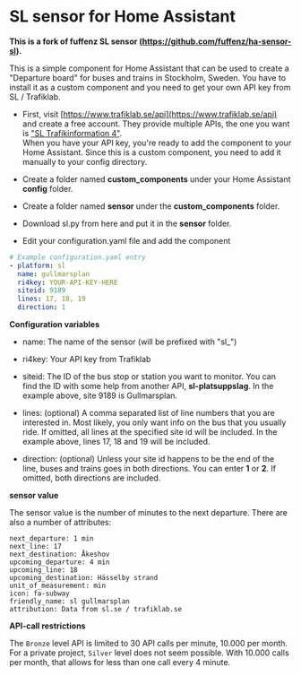 SL sensor for Home Assistant
========================

**This is a fork of fuffenz SL sensor (https://github.com/fuffenz/ha-sensor-sl).**


This is a simple component for Home Assistant that can be used to create a "Departure board" for buses and trains in Stockholm, Sweden.  You have to install it as a custom component and you need to get your own API key from SL / Trafiklab.

- First, visit [https://www.trafiklab.se/api](https://www.trafiklab.se/api) and create a free account. They provide multiple APIs, the one you want is ["SL Trafikinformation 4"](https://www.trafiklab.se/api/sl-realtidsinformation-4).  
When you have your API key, you're ready to add the component to your Home Assistant. Since this is a custom component, you need to add it manually to your config directory.

- Create a folder named **custom_components** under your Home Assistant **config** folder. 

- Create a folder named **sensor** under the **custom_components** folder.

- Download sl.py from here and put it in the **sensor** folder.

- Edit your configuration.yaml file and add the component

```yaml
# Example configuration.yaml entry
- platform: sl
  name: gullmarsplan
  ri4key: YOUR-API-KEY-HERE
  siteid: 9189
  lines: 17, 18, 19
  direction: 1
```


**Configuration variables**


- name: The name of the sensor (will be prefixed with "sl_") 

- ri4key: Your API key from Trafiklab

- siteid: The ID of the bus stop or station you want to monitor.  You can find the ID with some help from another API, **sl-platsuppslag**.  In the example above, site 9189 is Gullmarsplan.

- lines: (optional) A comma separated list of line numbers that you are interested in. Most likely, you only want info on the bus that you usually ride.  If omitted, all lines at the specified site id will be included.  In the example above, lines 17, 18 and 19 will be included.

- direction: (optional) Unless your site id happens to be the end of the line, buses and trains goes in both directions.  You can enter **1** or **2**.  If omitted, both directions are included. 

**sensor value**

The sensor value is the number of minutes to the next departure.  There are also a number of attributes:

```
next_departure: 1 min
next_line: 17
next_destination: Åkeshov
upcoming_departure: 4 min
upcoming_line: 18
upcoming_destination: Hässelby strand
unit_of_measurement: min
icon: fa-subway
friendly_name: sl gullmarsplan
attribution: Data from sl.se / trafiklab.se
```

**API-call restrictions**

The `Bronze` level API is limited to 30 API calls per minute, 10.000 per month.
For a private project, `Silver` level does not seem possible.
With 10.000 calls per month, that allows for less than one call every 4 minute.
